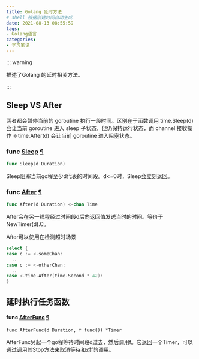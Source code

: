 ```yaml
---
title: Golang 延时方法
# shell 根据创建时间自动生成
date: 2021-08-13 08:55:59
tags:
- Golang语言
categories:
- 学习笔记
---
```


::: warning

描述了Golang 的延时相关方法。

:::

<!-- more -->

## Sleep VS After

两者都会暂停当前的 goroutine 执行一段时间。区别在于函数调用 time.Sleep(d) 会让当前 goroutine 进入 sleep 子状态，但仍保持运行状态，而 channel 接收操作 <-time.After(d) 会让当前 goroutine 进入阻塞状态。

### func [Sleep](https://github.com/golang/go/blob/master/src/time/sleep.go?name=release#9) [¶](https://studygolang.com/static/pkgdoc/pkg/time.htm#pkg-index)

```go
func Sleep(d Duration)
```

Sleep阻塞当前go程至少d代表的时间段。d<=0时，Sleep会立刻返回。

### func [After](https://github.com/golang/go/blob/master/src/time/sleep.go?name=release#101) [¶](https://studygolang.com/static/pkgdoc/pkg/time.htm#pkg-index)

```go
func After(d Duration) <-chan Time
```

After会在另一线程经过时间段d后向返回值发送当时的时间。等价于NewTimer(d).C。

After可以使用在检测超时场景

```go
select {
case c := <-someChan:
  ..
case c := <-otherChan:
  ..
case <-time.After(time.Second * 42):
}
```

## 延时执行任务函数

#### func [AfterFunc](https://github.com/golang/go/blob/master/src/time/sleep.go?name=release#108) [¶](https://studygolang.com/static/pkgdoc/pkg/time.htm#pkg-index)

```
func AfterFunc(d Duration, f func()) *Timer
```

AfterFunc另起一个go程等待时间段d过去，然后调用f。它返回一个Timer，可以通过调用其Stop方法来取消等待和对f的调用。

